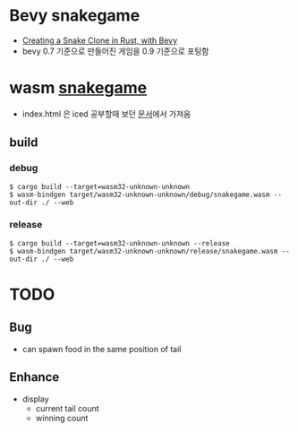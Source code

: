 # Bevy snakegame
- [Creating a Snake Clone in Rust, with Bevy](https://mbuffett.com/posts/bevy-snake-tutorial/)
- bevy 0.7 기준으로 만들어진 게임을 0.9 기준으로 포팅함

# wasm [snakegame](https://shaun289.github.io/rust-toy-projects/bevy/snakegame/)
- index.html 은 iced  공부할때 보던 [문서](https://blog.logrocket.com/iced-rs-tutorial-rust-frontend-web-app/)에서 가져옴

## build
### debug

```
$ cargo build --target=wasm32-unknown-unknown
$ wasm-bindgen target/wasm32-unknown-unknown/debug/snakegame.wasm --out-dir ./ --web
```

### release

```
$ cargo build --target=wasm32-unknown-unknown --release
$ wasm-bindgen target/wasm32-unknown-unknown/release/snakegame.wasm --out-dir ./ --web
```

# TODO
## Bug
- can spawn food in the same position of tail

## Enhance
- display
    - current tail count
    - winning count
